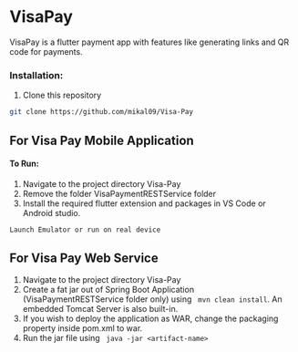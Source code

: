 # VisaPay

VisaPay is a flutter payment app with features like generating links and QR code for payments.


### Installation:

1)  Clone this repository

```bash
git clone https://github.com/mikal09/Visa-Pay
```


## For Visa Pay Mobile Application

#### To Run:
1) Navigate to the project directory Visa-Pay
2) Remove the folder VisaPaymentRESTService folder
3) Install the required flutter extension and packages in VS Code or Android studio.
```bash
Launch Emulator or run on real device
```

## For Visa Pay Web Service

1) Navigate to the project directory Visa-Pay
1) Create a fat jar out of Spring Boot Application (VisaPaymentRESTService folder only) using ``` mvn clean install```. An embedded Tomcat Server is also built-in.
2) If you wish to deploy the application as WAR, change the packaging property inside pom.xml to war.
3) Run the jar file using ``` java -jar <artifact-name>```
